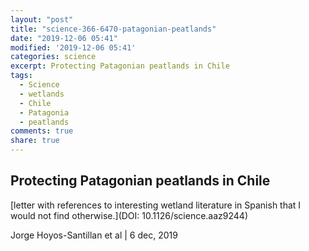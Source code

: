 ```yaml
---
layout: "post"
title: "science-366-6470-patagonian-peatlands"
date: "2019-12-06 05:41"
modified: '2019-12-06 05:41'
categories: science
excerpt: Protecting Patagonian peatlands in Chile
tags:
  - Science
  - wetlands
  - Chile
  - Patagonia
  - peatlands
comments: true
share: true
---
```


## Protecting Patagonian peatlands in Chile

[letter with references to interesting wetland literature in Spanish that I would not find otherwise.](DOI: 10.1126/science.aaz9244)

Jorge Hoyos-Santillan et al | 6 dec, 2019

